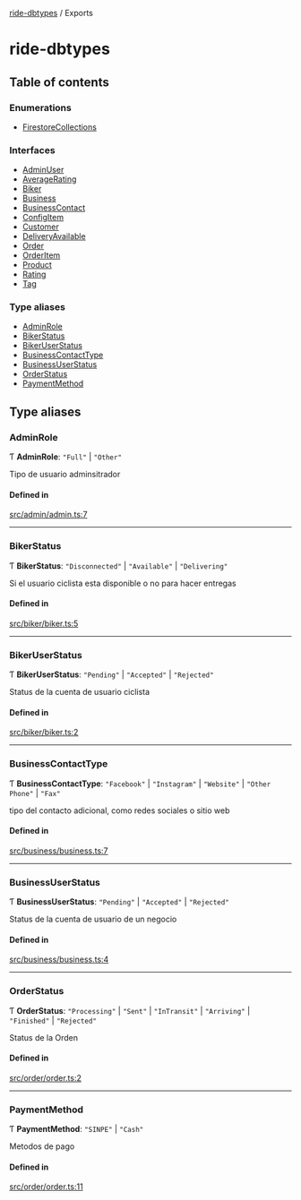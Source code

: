 [ride-dbtypes](README.md) / Exports

# ride-dbtypes

## Table of contents

### Enumerations

- [FirestoreCollections](enums/FirestoreCollections.md)

### Interfaces

- [AdminUser](interfaces/AdminUser.md)
- [AverageRating](interfaces/AverageRating.md)
- [Biker](interfaces/Biker.md)
- [Business](interfaces/Business.md)
- [BusinessContact](interfaces/BusinessContact.md)
- [ConfigItem](interfaces/ConfigItem.md)
- [Customer](interfaces/Customer.md)
- [DeliveryAvailable](interfaces/DeliveryAvailable.md)
- [Order](interfaces/Order.md)
- [OrderItem](interfaces/OrderItem.md)
- [Product](interfaces/Product.md)
- [Rating](interfaces/Rating.md)
- [Tag](interfaces/Tag.md)

### Type aliases

- [AdminRole](modules.md#adminrole)
- [BikerStatus](modules.md#bikerstatus)
- [BikerUserStatus](modules.md#bikeruserstatus)
- [BusinessContactType](modules.md#businesscontacttype)
- [BusinessUserStatus](modules.md#businessuserstatus)
- [OrderStatus](modules.md#orderstatus)
- [PaymentMethod](modules.md#paymentmethod)

## Type aliases

### AdminRole

Ƭ **AdminRole**: ``"Full"`` \| ``"Other"``

Tipo de usuario adminsitrador

#### Defined in

[src/admin/admin.ts:7](https://github.com/gatitolabs/ride-dbtypes/blob/b7596ca/src/admin/admin.ts#L7)

___

### BikerStatus

Ƭ **BikerStatus**: ``"Disconnected"`` \| ``"Available"`` \| ``"Delivering"``

Si el usuario ciclista esta disponible o no para hacer entregas

#### Defined in

[src/biker/biker.ts:5](https://github.com/gatitolabs/ride-dbtypes/blob/b7596ca/src/biker/biker.ts#L5)

___

### BikerUserStatus

Ƭ **BikerUserStatus**: ``"Pending"`` \| ``"Accepted"`` \| ``"Rejected"``

Status de la cuenta de usuario ciclista

#### Defined in

[src/biker/biker.ts:2](https://github.com/gatitolabs/ride-dbtypes/blob/b7596ca/src/biker/biker.ts#L2)

___

### BusinessContactType

Ƭ **BusinessContactType**: ``"Facebook"`` \| ``"Instagram"`` \| ``"Website"`` \| ``"Other Phone"`` \| ``"Fax"``

tipo del contacto adicional, como redes sociales o sitio web

#### Defined in

[src/business/business.ts:7](https://github.com/gatitolabs/ride-dbtypes/blob/b7596ca/src/business/business.ts#L7)

___

### BusinessUserStatus

Ƭ **BusinessUserStatus**: ``"Pending"`` \| ``"Accepted"`` \| ``"Rejected"``

Status de la cuenta de usuario de un negocio

#### Defined in

[src/business/business.ts:4](https://github.com/gatitolabs/ride-dbtypes/blob/b7596ca/src/business/business.ts#L4)

___

### OrderStatus

Ƭ **OrderStatus**: ``"Processing"`` \| ``"Sent"`` \| ``"InTransit"`` \| ``"Arriving"`` \| ``"Finished"`` \| ``"Rejected"``

Status de la Orden

#### Defined in

[src/order/order.ts:2](https://github.com/gatitolabs/ride-dbtypes/blob/b7596ca/src/order/order.ts#L2)

___

### PaymentMethod

Ƭ **PaymentMethod**: ``"SINPE"`` \| ``"Cash"``

Metodos de pago

#### Defined in

[src/order/order.ts:11](https://github.com/gatitolabs/ride-dbtypes/blob/b7596ca/src/order/order.ts#L11)
